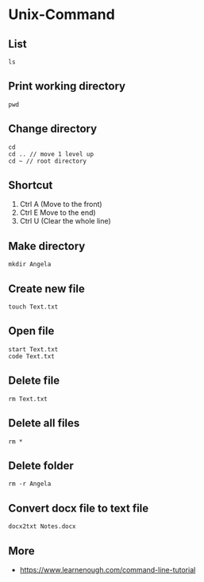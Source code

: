 # Unix-Command

## List
```
ls
```
## Print working directory
```
pwd
```
## Change directory
```
cd
cd .. // move 1 level up
cd ~ // root directory
```
## Shortcut
1. Ctrl A (Move to the front)
2. Ctrl E Move to the end)
3. Ctrl U (Clear the whole line)
## Make directory
```
mkdir Angela
```
## Create new file
```
touch Text.txt
```
## Open file
```
start Text.txt
code Text.txt
```
## Delete file
```
rm Text.txt
```
## Delete all files
```
rm *
```
## Delete folder
```
rm -r Angela
```
## Convert docx file to text file
```
docx2txt Notes.docx
```
## More
- https://www.learnenough.com/command-line-tutorial
